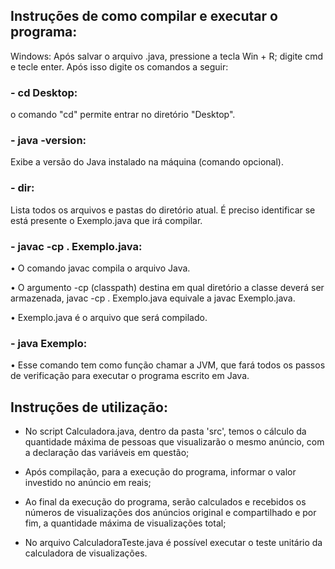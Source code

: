 ## Instruções de como compilar e executar o programa:

Windows: Após salvar o arquivo .java, pressione a tecla Win + R; digite cmd e tecle enter. Após isso digite os comandos a seguir:
### - cd Desktop:
o comando "cd" permite entrar no diretório "Desktop".


### - java -version:
Exibe a versão do Java instalado na máquina (comando opcional).


### - dir:
Lista todos os arquivos e pastas do diretório atual. É preciso identificar se está presente o Exemplo.java que irá compilar.


### - javac -cp . Exemplo.java:

•	O comando javac compila o arquivo Java.

•	O argumento -cp (classpath) destina em qual diretório a classe deverá ser armazenada, javac -cp . Exemplo.java equivale a javac Exemplo.java.

•	Exemplo.java é o arquivo que será compilado.

### - java Exemplo:

•	Esse comando tem como função chamar a JVM, que fará todos os passos de verificação para executar o programa escrito em Java.



## Instruções de utilização:

- No script Calculadora.java, dentro da pasta 'src', temos o cálculo da quantidade máxima de pessoas que visualizarão o mesmo anúncio, com a declaração das variáveis em questão;

- Após compilação, para a execução do programa, informar o valor investido no anúncio em reais;

- Ao final da execução do programa, serão calculados e recebidos os números de visualizações dos anúncios original e compartilhado e por fim, a quantidade máxima de visualizações total;

- No arquivo CalculadoraTeste.java é possível executar o teste unitário da calculadora de visualizações.
